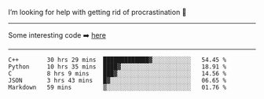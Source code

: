 I’m looking for help with getting rid of procrastination 🤔

-----

Some interesting code :arrow_right: [here](https://github.com/zhen8838/playground)

-----

<!--START_SECTION:waka-->
```text
C++        30 hrs 29 mins  █████████████▓░░░░░░░░░░░   54.45 % 
Python     10 hrs 35 mins  ████▓░░░░░░░░░░░░░░░░░░░░   18.91 % 
C          8 hrs 9 mins    ███▓░░░░░░░░░░░░░░░░░░░░░   14.56 % 
JSON       3 hrs 43 mins   █▓░░░░░░░░░░░░░░░░░░░░░░░   06.65 % 
Markdown   59 mins         ▒░░░░░░░░░░░░░░░░░░░░░░░░   01.76 % 
```
<!--END_SECTION:waka-->

<!--
**zhen8838/zhen8838** is a ✨ _special_ ✨ repository because its `README.md` (this file) appears on your GitHub profile.

Here are some ideas to get you started:

- 🔭 I’m currently working on ...
- 🌱 I’m currently learning ...
- 👯 I’m looking to collaborate on ...
 ...
- 💬 Ask me about ...
- 📫 How to reach me: ...
- 😄 Pronouns: ...
- ⚡ Fun fact: ...
-->
